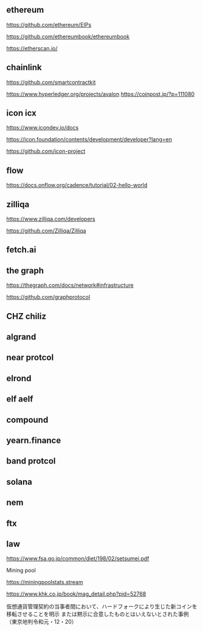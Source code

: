 ## ethereum

https://github.com/ethereum/EIPs

https://github.com/ethereumbook/ethereumbook


https://etherscan.io/

## chainlink

https://github.com/smartcontractkit

https://www.hyperledger.org/projects/avalon
https://coinpost.jp/?p=111080

## icon icx

https://www.icondev.io/docs

https://icon.foundation/contents/development/developer?lang=en

https://github.com/icon-project


## flow

https://docs.onflow.org/cadence/tutorial/02-hello-world


## zilliqa

https://www.zilliqa.com/developers

https://github.com/Zilliqa/Zilliqa


## fetch.ai

## the graph

https://thegraph.com/docs/network#infrastructure

https://github.com/graphprotocol



## CHZ chiliz

## algrand

## near protcol

## elrond

## elf aelf

## compound

## yearn.finance


## band protcol

## solana

## nem

## ftx





## law

https://www.fsa.go.jp/common/diet/198/02/setsumei.pdf


Mining pool

https://miningpoolstats.stream

https://www.khk.co.jp/book/mag_detail.php?pid=52768

仮想通貨管理契約の当事者間において、ハードフォークにより生じた新コインを移転させることを明示
     または黙示に合意したものとはいえないとされた事例
     （東京地判令和元・12・20）
